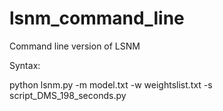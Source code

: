 # lsnm_command_line
Command line version of LSNM

Syntax:

python lsnm.py -m model.txt -w weightslist.txt -s script_DMS_198_seconds.py
